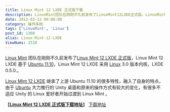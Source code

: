 ```yaml
---
title: Linux Mint 12 LXDE 正式版下载
description: LinuxMint团队在刚刚不久前发布了LinuxMint12LXDE正式版，LinuxMint12LXDE基于Ubuntu11.10，LinuxMint12LXDE采用 Linux3.0版本内核，LXDE0.5.0.。LinuxMint12LXDE 继承了上游Ubuntu11.10的很多特性，融入了自身的特点，由于Ubun
date: 2012-03-12 09:00:08
category: 操作系统
tags: ['LinuxMint', 'Linux']
post_id: 1300
alias: Linux-Mint-12-LXDE
ViewNums: 2510
---
```


[Linux Mint](/tags/LinuxMint) 团队在刚刚不久前发布了[Linux Mint 12 LXDE 正式版](/blog/linux-mint-12-lxde)，Linux Mint 12 LXDE 基于 [Ubuntu 11.10](/blog/ubuntu-1110-final)，Linux Mint 12 LXDE 采用 [Linux](/tags/Linux) 3.0 版本内核，LXDE 0.5.0.。

[Linux Mint 12 LXDE](/blog/linux-mint-12-lxde) 继承了上游 Ubuntu 11.10 的很多特性，融入了自身的特点，由于 [Ubuntu](/tags/Ubuntu) 大力推行的 Unity 桌面和原来的操作方式有较大的变化，有很多不适应 Unity 的 Linux 爱好者开始过渡到 Linux Mint 。

【[**Linux Mint 12 LXDE 正式版下载地址**](/blog/linux-mint-12-lxde)】
 [下载地址](download.asp?id=481)

